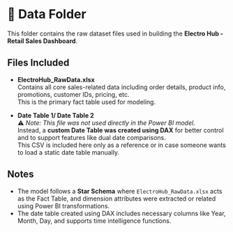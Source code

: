 # 📁 Data Folder

This folder contains the raw dataset files used in building the **Electro Hub - Retail Sales Dashboard**.

## Files Included

- **ElectroHub_RawData.xlsx**  
  Contains all core sales-related data including order details, product info, promotions, customer IDs, pricing, etc.  
  This is the primary fact table used for modeling.

- **Date Table 1/ Date Table 2**  
  ⚠️ _Note: This file was not used directly in the Power BI model._  
  Instead, a **custom Date Table was created using DAX** for better control and to support features like dual date comparisons.  
  This CSV is included here only as a reference or in case someone wants to load a static date table manually.

## Notes

- The model follows a **Star Schema** where `ElectroHub_RawData.xlsx` acts as the Fact Table, and dimension attributes were extracted or related using Power BI transformations.
- The date table created using DAX includes necessary columns like Year, Month, Day, and supports time intelligence functions.

